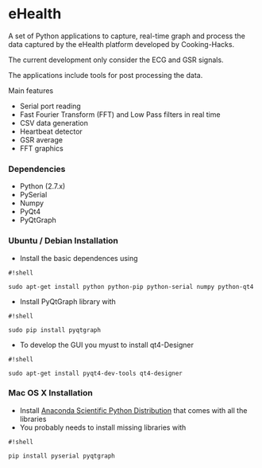 # eHealth #

A set of Python applications to capture, real-time graph and process the data captured by the eHealth platform developed by Cooking-Hacks.

The current development only consider the ECG and GSR signals.

The applications include tools for post processing the data.

Main features
* Serial port reading
* Fast Fourier Transform (FFT) and Low Pass filters in real time
* CSV data generation
* Heartbeat detector
* GSR average
* FFT graphics

### Dependencies ###

* Python (2.7.x)
* PySerial
* Numpy
* PyQt4
* PyQtGraph


### Ubuntu / Debian Installation ###

* Install the basic dependences using 

```
#!shell

sudo apt-get install python python-pip python-serial numpy python-qt4
```
* Install PyQtGraph library with

```
#!shell

sudo pip install pyqtgraph
```
* To develop the GUI you myust to install qt4-Designer

```
#!shell

sudo apt-get install pyqt4-dev-tools qt4-designer
```

### Mac OS X Installation ###
* Install [Anaconda Scientific Python Distribution](https://store.continuum.io/cshop/anaconda/) that comes with all the libraries
* You probably needs to install missing libraries with

```
#!shell

pip install pyserial pyqtgraph
```
